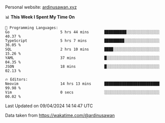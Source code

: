 Personal website: [ardinusawan.xyz](https://ardinusawan.xyz)

<!--START_SECTION:waka-->
📊 **This Week I Spent My Time On** 

```text
💬 Programming Languages: 
Go                       5 hrs 44 mins       ██████████░░░░░░░░░░░░░░░   40.37 % 
TypeScript               5 hrs 7 mins        █████████░░░░░░░░░░░░░░░░   36.05 % 
SQL                      2 hrs 10 mins       ████░░░░░░░░░░░░░░░░░░░░░   15.26 % 
YAML                     37 mins             █░░░░░░░░░░░░░░░░░░░░░░░░   04.35 % 
JSON                     18 mins             █░░░░░░░░░░░░░░░░░░░░░░░░   02.13 % 

🔥 Editors: 
Neovim                   14 hrs 13 mins      █████████████████████████   99.98 % 
Vim                      0 secs              ░░░░░░░░░░░░░░░░░░░░░░░░░   00.02 % 
```


 Last Updated on 09/04/2024 14:14:47 UTC
<!--END_SECTION:waka-->
Data taken from https://wakatime.com/@ardinusawan
